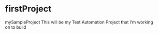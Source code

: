 # firstProject
mySampleProject
This will be my Test Automation Project that I'm working on to build 
